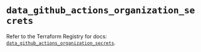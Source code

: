# `data_github_actions_organization_secrets`

Refer to the Terraform Registry for docs: [`data_github_actions_organization_secrets`](https://registry.terraform.io/providers/integrations/github/6.1.0/docs/data-sources/actions_organization_secrets).
